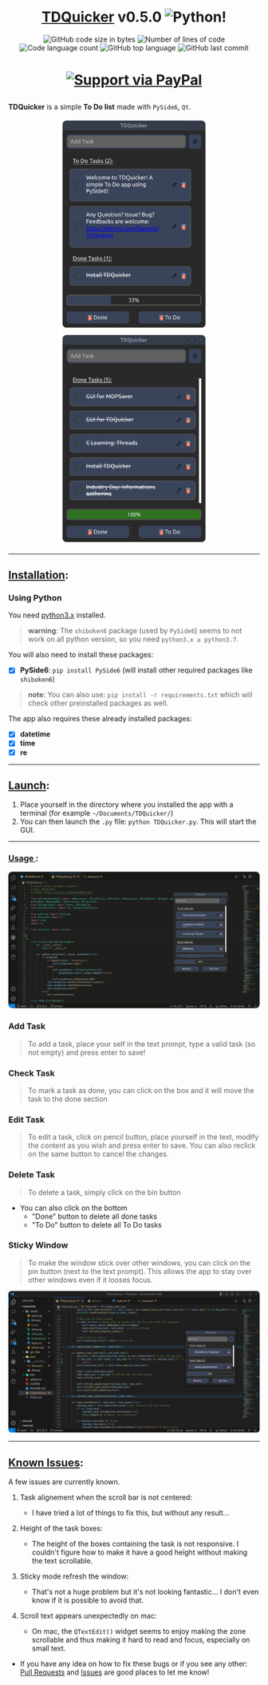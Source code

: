 # <h1 align="center"><ins> TDQuicker</ins> v0.5.0 ![Python](.git_files/python.ico)!</h1>

<p align="center">
	<img alt="GitHub code size in bytes" src="https://img.shields.io/github/languages/code-size/GaecKo/TDQuicker?color=lightblue" />
	<img alt="Number of lines of code" src="https://img.shields.io/tokei/lines/github/GaecKo/TDQuicker?color=critical" />
	<img alt="Code language count" src="https://img.shields.io/github/languages/count/GaecKo/TDQuicker?color=yellow" />
	<img alt="GitHub top language" src="https://img.shields.io/github/languages/top/GaecKo/TDQuicker?color=blue" />
	<img alt="GitHub last commit" src="https://img.shields.io/github/last-commit/GaecKo/TDQuicker?color=green" />
</p>
<h1 align="center">

[![Support via PayPal](https://cdn.rawgit.com/twolfson/paypal-github-button/1.0.0/dist/button.svg)](https://paypal.me/ArthurDeNeyer?country.x=BE&locale.x=fr_FR) 

</h1>

**TDQuicker** is a simple **To Do list** made with `PySide6`, `Qt`. 
<p float="left" align="center">
    <img src=".git_files/TDQuicker.png" width=300>
	<img src=".git_files/all_done.png" width=300>
</p>

****
## <ins>Installation</ins>: 
### Using Python 

You need [python3.x](https://www.python.org/downloads/) installed. 
> __warning__: The `shiboken6` package (used by `PySide6`) seems to not work on all python version, so you need `python3.x ≥ python3.7`. 

You will also need to install these packages:
* [X] **PySide6**: `pip install PySide6` (will install other required packages like `shiboken6`)

> __note__: You can also use: `pip install -r requirements.txt` which will check other preinstalled packages as well. 

The app also requires these already installed packages:
* [X] **datetime** 
* [X] **time** 
* [X] **re** 

****

## <ins>Launch</ins>:
1. Place yourself in the directory where you installed the app with a terminal (for example `~/Documents/TDQuicker/`) 
2. You can then launch the `.py` file: `python TDQuicker.py`. This will start the GUI. 

****

### <ins> Usage </ins>:
<p align="center"> <img style="border-radius:8px;" src=".git_files/usage.gif"> </p>

### Add Task
> To add a task, place your self in the text prompt, type a valid task (so not empty) and press enter to save! 

### Check Task
> To mark a task as done, you can click on the box and it will move the task to the done section 

### Edit Task
> To edit a task, click on pencil button, place yourself in the text, modify the content as you wish and press enter to save. You can also reclick on the same button to cancel the changes. 


### Delete Task
> To delete a task, simply click on the bin button
* You can also click on the bottom 
	* "Done" button to delete all done tasks
	* "To Do" button to delete all To Do tasks

### Sticky Window
> To make the window stick over other windows, you can click on the pin button (next to the text prompt). This allows the app to stay over other windows even if it looses focus. 
<p align="center"><img src=".git_files/ex_sticky.png" ></p>

****

## <ins>Known Issues</ins>:
A few issues are currently known. 
1. Task alignement when the scroll bar is not centered: 
	* I have tried a lot of things to fix this, but without any result... 

2. Height of the task boxes:
	* The height of the boxes containing the task is not responsive. I couldn't figure how to make it have a good height without making the text scrollable. 

3. Sticky mode refresh the window:
	* That's not a huge problem but it's not looking fantastic... I don't even know if it is possible to avoid that. 

4. Scroll text appears unexpectedly on mac:
	* On mac, the `QTextEdit()` widget seems to enjoy making the zone scrollable and thus making it hard to read and focus, especially on small text.

* If you have any idea on how to fix these bugs or if you see any other: [Pull Requests](https://github.com/GaecKo/TDQuicker/pulls) and [Issues](https://github.com/GaecKo/TDQuicker/issues) are good places to let me know! 

